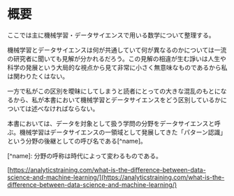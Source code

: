 # 概要

ここでは主に機械学習・データサイエンスで用いる数学について整理する。

機械学習とデータサイエンスは何が共通していて何が異なるのかについては一流の研究者に聞いても見解が分かれるだろう。この見解の相違が生む諍いは人生や科学の発展という大局的な視点から見て非常に小さく無意味なものであるから私は関わりたくはない。

一方で私がこの区別を曖昧にしてしまうと読者にとっての大きな混乱のもとになるから、私が本書において機械学習とデータサイエンスをどう区別しているかについては述べなければならない。

本書においては、データを対象として扱う学問の分野をデータサイエンスと呼ぶ。機械学習はデータサイエンスの一領域として発展してきた「パターン認識」という分野の後継としての呼び名である\[^name\]。  
  
\[^name\]: 分野の呼称は時代によって変わるものである。



[https://analyticstraining.com/what-is-the-difference-between-data-science-and-machine-learning/](https://analyticstraining.com/what-is-the-difference-between-data-science-and-machine-learning/)




